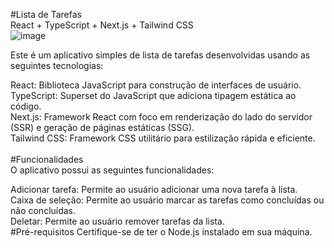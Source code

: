 #Lista de Tarefas<br> React + TypeScript + Next.js + Tailwind CSS <br>
![image](https://github.com/g-smendes/Lista-de-Tarefas/assets/97321099/9109d146-ca07-430c-b03e-b09c02588e79)

Este é um aplicativo simples de lista de tarefas desenvolvidas usando as seguintes tecnologias:

React: Biblioteca JavaScript para construção de interfaces de usuário.<br>
TypeScript: Superset do JavaScript que adiciona tipagem estática ao código.<br>
Next.js: Framework React com foco em renderização do lado do servidor (SSR) e geração de páginas estáticas (SSG).<br>
Tailwind CSS: Framework CSS utilitário para estilização rápida e eficiente.<br>
<br>#Funcionalidades<br>
O aplicativo possui as seguintes funcionalidades:

Adicionar tarefa: Permite ao usuário adicionar uma nova tarefa à lista.<br>
Caixa de seleção: Permite ao usuário marcar as tarefas como concluídas ou não concluídas.<br>
Deletar: Permite ao usuário remover tarefas da lista.<br>
#Pré-requisitos
Certifique-se de ter o Node.js instalado em sua máquina.
